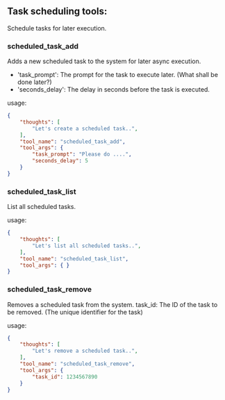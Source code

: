 ## Task scheduling tools:
Schedule tasks for later execution.


### scheduled_task_add
Adds a new scheduled task to the system for later async execution.
- 'task_prompt': The prompt for the task to execute later. (What shall be done later?)
- 'seconds_delay': The delay in seconds before the task is executed.

usage:
~~~json
{
    "thoughts": [
        "Let's create a scheduled task..",
    ],
    "tool_name": "scheduled_task_add",
    "tool_args": {
        "task_prompt": "Please do ....",
        "seconds_delay": 5
    }
}
~~~


### scheduled_task_list
List all scheduled tasks.

usage:
~~~json
{
    "thoughts": [
        "Let's list all scheduled tasks..",
    ],
    "tool_name": "scheduled_task_list",
    "tool_args": { }
}
~~~

### scheduled_task_remove
Removes a scheduled task from the system.
task_id: The ID of the task to be removed. (The unique identifier for the task)

usage:
~~~json
{
    "thoughts": [
        "Let's remove a scheduled task..",
    ],
    "tool_name": "scheduled_task_remove",
    "tool_args": {
        "task_id": 1234567890
    }
}
~~~